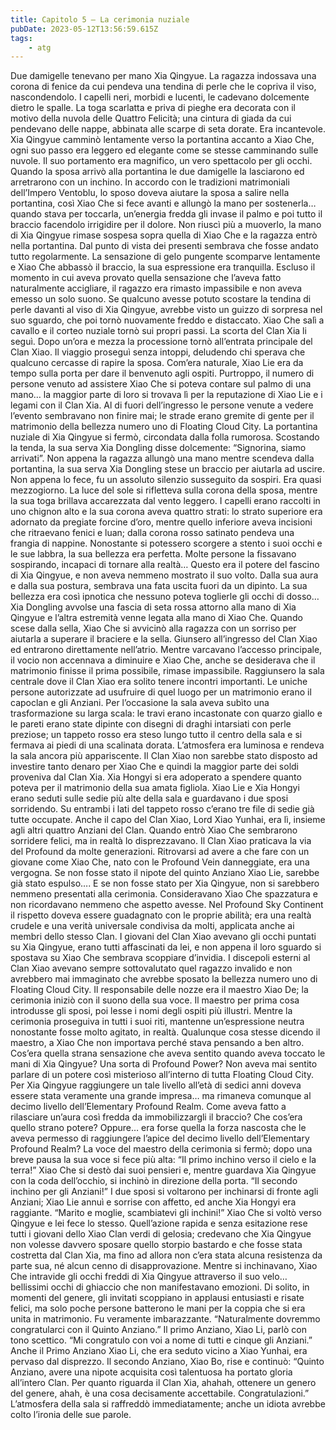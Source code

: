 ```yaml
---
title: Capitolo 5 – La cerimonia nuziale
pubDate: 2023-05-12T13:56:59.615Z
tags:
    - atg
---
```

Due damigelle tenevano per mano Xia Qingyue. La ragazza indossava una corona di fenice da cui pendeva una tendina di perle che le copriva il viso, nascondendolo. I capelli neri, morbidi e lucenti, le cadevano dolcemente dietro le spalle. La toga scarlatta e priva di pieghe era decorata con il motivo della nuvola delle Quattro Felicità; una cintura di giada da cui pendevano delle nappe, abbinata alle scarpe di seta dorate. Era incantevole.
Xia Qingyue camminò lentamente verso la portantina accanto a Xiao Che, ogni suo passo era leggero ed elegante come se stesse camminando sulle nuvole. Il suo portamento era magnifico, un vero spettacolo per gli occhi.
Quando la sposa arrivò alla portantina le due damigelle la lasciarono ed arretrarono con un inchino. In accordo con le tradizioni matrimoniali dell’Impero Ventoblu, lo sposo doveva aiutare la sposa a salire nella portantina, così Xiao Che si fece avanti e allungò la mano per sostenerla… quando stava per toccarla, un’energia fredda gli invase il palmo e poi tutto il braccio facendolo irrigidire per il dolore.
Non riuscì più a muoverlo, la mano di Xia Qingyue rimase sospesa sopra quella di Xiao Che e la ragazza entrò nella portantina. Dal punto di vista dei presenti sembrava che fosse andato tutto regolarmente.
La sensazione di gelo pungente scomparve lentamente e Xiao Che abbassò il braccio, la sua espressione era tranquilla. Escluso il momento in cui aveva provato quella sensazione che l’aveva fatto naturalmente accigliare, il ragazzo era rimasto impassibile e non aveva emesso un solo suono.
Se qualcuno avesse potuto scostare la tendina di perle davanti al viso di Xia Qingyue, avrebbe visto un guizzo di sorpresa nel suo sguardo, che poi tornò nuovamente freddo e distaccato.
Xiao Che salì a cavallo e il corteo nuziale tornò sui propri passi. La scorta del Clan Xia li seguì.
Dopo un’ora e mezza la processione tornò all’entrata principale del Clan Xiao. Il viaggio proseguì senza intoppi, deludendo chi sperava che qualcuno cercasse di rapire la sposa.
Com’era naturale, Xiao Lie era da tempo sulla porta per dare il benvenuto agli ospiti. Purtroppo, il numero di persone venuto ad assistere Xiao Che si poteva contare sul palmo di una mano… la maggior parte di loro si trovava lì per la reputazione di Xiao Lie e i legami con il Clan Xia. Al di fuori dell’ingresso le persone venute a vedere l’evento sembravano non finire mai; le strade erano gremite di gente per il matrimonio della bellezza numero uno di Floating Cloud City.
La portantina nuziale di Xia Qingyue si fermò, circondata dalla folla rumorosa. Scostando la tenda, la sua serva Xia Dongling disse dolcemente: “Signorina, siamo arrivati”.
Non appena la ragazza allungò una mano mentre scendeva dalla portantina, la sua serva Xia Dongling stese un braccio per aiutarla ad uscire. Non appena lo fece, fu un assoluto silenzio susseguito da sospiri.
Era quasi mezzogiorno. La luce del sole si rifletteva sulla corona della sposa, mentre la sua toga brillava accarezzata dal vento leggero. I capelli erano raccolti in uno chignon alto e la sua corona aveva quattro strati: lo strato superiore era adornato da pregiate forcine d’oro, mentre quello inferiore aveva incisioni che ritraevano fenici e luan; dalla corona rosso satinato pendeva una frangia di nappine. Nonostante si potessero scorgere a stento i suoi occhi e le sue labbra, la sua bellezza era perfetta.
Molte persone la fissavano sospirando, incapaci di tornare alla realtà… Questo era il potere del fascino di Xia Qingyue, e non aveva nemmeno mostrato il suo volto. Dalla sua aura e dalla sua postura, sembrava una fata uscita fuori da un dipinto. La sua bellezza era così ipnotica che nessuno poteva toglierle gli occhi di dosso…
Xia Dongling avvolse una fascia di seta rossa attorno alla mano di Xia Qingyue e l’altra estremità venne legata alla mano di Xiao Che. Quando scese dalla sella, Xiao Che si avvicinò alla ragazza con un sorriso per aiutarla a superare il braciere e la sella. Giunsero all’ingresso del Clan Xiao ed entrarono direttamente nell’atrio.
Mentre varcavano l’accesso principale, il vocio non accennava a diminuire e Xiao Che, anche se desiderava che il matrimonio finisse il prima possibile, rimase impassibile.
Raggiunsero la sala centrale dove il Clan Xiao era solito tenere incontri importanti. Le uniche persone autorizzate ad usufruire di quel luogo per un matrimonio erano il capoclan e gli Anziani. Per l’occasione la sala aveva subìto una trasformazione su larga scala: le travi erano incastonate con quarzo giallo e le pareti erano state dipinte con disegni di draghi intarsiati con perle preziose; un tappeto rosso era steso lungo tutto il centro della sala e si fermava ai piedi di una scalinata dorata.
L’atmosfera era luminosa e rendeva la sala ancora più appariscente. Il Clan Xiao non sarebbe stato disposto ad investire tanto denaro per Xiao Che e quindi la maggior parte dei soldi proveniva dal Clan Xia. Xia Hongyi si era adoperato a spendere quanto poteva per il matrimonio della sua amata figliola.
Xiao Lie e Xia Hongyi erano seduti sulle sedie più alte della sala e guardavano i due sposi sorridendo. Su entrambi i lati del tappeto rosso c’erano tre file di sedie già tutte occupate. Anche il capo del Clan Xiao, Lord Xiao Yunhai, era lì, insieme agli altri quattro Anziani del Clan. Quando entrò Xiao Che sembrarono sorridere felici, ma in realtà lo disprezzavano.
Il Clan Xiao praticava la via del Profound da molte generazioni. Ritrovarsi ad avere a che fare con un giovane come Xiao Che, nato con le Profound Vein danneggiate, era una vergogna. Se non fosse stato il nipote del quinto Anziano Xiao Lie, sarebbe già stato espulso…. E se non fosse stato per Xia Qingyue, non si sarebbero nemmeno presentati alla cerimonia.
Consideravano Xiao Che spazzatura e non ricordavano nemmeno che aspetto avesse. Nel Profound Sky Continent il rispetto doveva essere guadagnato con le proprie abilità; era una realtà crudele e una verità universale condivisa da molti, applicata anche ai membri dello stesso Clan.
I giovani del Clan Xiao avevano gli occhi puntati su Xia Qingyue, erano tutti affascinati da lei, e non appena il loro sguardo si spostava su Xiao Che sembrava scoppiare d’invidia. I discepoli esterni al Clan Xiao avevano sempre sottovalutato quel ragazzo invalido e non avrebbero mai immaginato che avrebbe sposato la bellezza numero uno di Floating Cloud City.
Il responsabile delle nozze era il maestro Xiao De; la cerimonia iniziò con il suono della sua voce.
Il maestro per prima cosa introdusse gli sposi, poi lesse i nomi degli ospiti più illustri. Mentre la cerimonia proseguiva in tutti i suoi riti, mantenne un’espressione neutra nonostante fosse molto agitato, in realtà. Qualunque cosa stesse dicendo il maestro, a Xiao Che non importava perché stava pensando a ben altro.
Cos’era quella strana sensazione che aveva sentito quando aveva toccato le mani di Xia Qingyue? Una sorta di Profound Power? Non aveva mai sentito parlare di un potere così misterioso all’interno di tutta Floating Cloud City. Per Xia Qingyue raggiungere un tale livello all’età di sedici anni doveva essere stata veramente una grande impresa… ma rimaneva comunque al decimo livello dell’Elementary Profound Realm. Come aveva fatto a rilasciare un’aura così fredda da immobilizzargli il braccio? Che cos’era quello strano potere?
Oppure… era forse quella la forza nascosta che le aveva permesso di raggiungere l’apice del decimo livello dell’Elementary Profound Realm?
La voce del maestro della cerimonia si fermò; dopo una breve pausa la sua voce si fece più alta:
“Il primo inchino verso il cielo e la terra!”
Xiao Che si destò dai suoi pensieri e, mentre guardava Xia Qingyue con la coda dell’occhio, si inchinò in direzione della porta.
“Il secondo inchino per gli Anziani!”
I due sposi si voltarono per inchinarsi di fronte agli Anziani; Xiao Lie annuì e sorrise con affetto, ed anche Xia Hongyi era raggiante.
“Marito e moglie, scambiatevi gli inchini!”
Xiao Che si voltò verso Qingyue e lei fece lo stesso. Quell’azione rapida e senza esitazione rese tutti i giovani dello Xiao Clan verdi di gelosia; credevano che Xia Qingyue non volesse davvero sposare quello storpio bastardo e che fosse stata costretta dal Clan Xia, ma fino ad allora non c’era stata alcuna resistenza da parte sua, né alcun cenno di disapprovazione.
Mentre si inchinavano, Xiao Che intravide gli occhi freddi di Xia Qingyue attraverso il suo velo… bellissimi occhi di ghiaccio che non manifestavano emozioni.
Di solito, in momenti del genere, gli invitati scoppiano in applausi entusiasti e risate felici, ma solo poche persone batterono le mani per la coppia che si era unita in matrimonio.
Fu veramente imbarazzante.
“Naturalmente dovremmo congratularci con il Quinto Anziano.” Il primo Anziano, Xiao Li, parlò con tono scettico.
“Mi congratulo con voi a nome di tutti e cinque gli Anziani.” Anche il Primo Anziano Xiao Li, che era seduto vicino a Xiao Yunhai, era pervaso dal disprezzo.
Il secondo Anziano, Xiao Bo, rise e continuò: “Quinto Anziano, avere una nipote acquisita così talentuosa ha portato gloria all’intero Clan. Per quanto riguarda il Clan Xia, ahahah, ottenere un genero del genere, ahah, è una cosa decisamente accettabile. Congratulazioni.”
L’atmosfera della sala si raffreddò immediatamente; anche un idiota avrebbe colto l’ironia delle sue parole.



